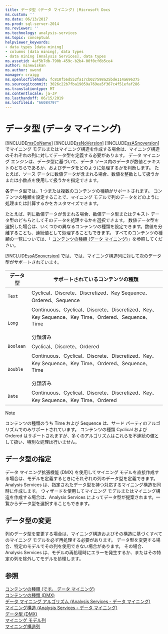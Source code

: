 ```yaml
---
title: データ型 (データ マイニング) |Microsoft Docs
ms.custom: ''
ms.date: 06/13/2017
ms.prod: sql-server-2014
ms.reviewer: ''
ms.technology: analysis-services
ms.topic: conceptual
helpviewer_keywords:
- data types [data mining]
- columns [data mining], data types
- data mining [Analysis Services], data types
ms.assetid: 4af5b7db-790b-459c-b2b4-00f0cf6b5ce4
author: minewiskan
ms.author: owend
manager: craigg
ms.openlocfilehash: fc810f56d552fa17cb027598a25bde114a696375
ms.sourcegitcommit: 3026c22b7fba19059a769ea5f367c4f51efaf286
ms.translationtype: MT
ms.contentlocale: ja-JP
ms.lasthandoff: 06/15/2019
ms.locfileid: "66084797"
---
```

# <a name="data-types-data-mining"></a>データ型 (データ マイニング)
   [!INCLUDE[msCoName](../../includes/msconame-md.md)] [!INCLUDE[ssNoVersion](../../includes/ssnoversion-md.md)] [!INCLUDE[ssASnoversion](../../includes/ssasnoversion-md.md)]でマイニング モデルまたはマイニング構造を作成する場合は、マイニング構造のそれぞれの列に対してデータ型を定義する必要があります。 データ マイニング エンジンは、データ型に基づいて、データ ソース内のデータが数値とテキストのどちらであるか、およびデータをどのように処理するかを判断します。 たとえば、ソース データに数値データが含まれる場合、数値を整数として扱うかまたは小数点を使用して扱うかを指定できます。  
  
 各データ型では、1 つまたは複数のコンテンツの種類がサポートされます。 コンテンツの種類を設定することで、マイニング モデルで列のデータをどのように処理または計算するかをカスタマイズできます。  
  
 たとえば、列に数値データが含まれる場合、数値データ型またはテキスト データ型のどちらとしてそのデータを処理するかを選択できます。 数値データ型を選択した場合は、いくつかの異なるコンテンツの種類を設定できます。数値を分離することも、連続値として処理することもできます。 すべてのコンテンツの種類の一覧については、「 [コンテンツの種類 (データ マイニング)](content-types-data-mining.md)」を参照してください。  
  
 [!INCLUDE[ssASnoversion](../../includes/ssasnoversion-md.md)] では、では、マイニング構造列に対して次のデータ型がサポートされています。  
  
|データ型|サポートされているコンテンツの種類|  
|---------------|-----------------------------|  
|`Text`|Cyclical、Discrete、Discretized、Key Sequence、Ordered、Sequence|  
|`Long`|Continuous、Cyclical、Discrete、Discretized、Key、Key Sequence、Key Time、Ordered、Sequence、Time<br /><br /> 分類済み|  
|`Boolean`|Cyclical、Discrete、Ordered|  
|`Double`|Continuous、Cyclical、Discrete、Discretized、Key、Key Sequence、Key Time、Ordered、Sequence、Time<br /><br /> 分類済み|  
|`Date`|Continuous、Cyclical、Discrete、Discretized、Key、Key Sequence、Key Time、Ordered|  
  
> [!NOTE]  
>  コンテンツの種類のうち Time および Sequence は、サード パーティのアルゴリズムでのみサポートされています。 コンテンツの種類 Cyclical および Ordered はサポートされますが、多くのアルゴリズムはこれらを不連続の値として扱い、特別な処理は行いません。  
  
## <a name="specifying-a-data-type"></a>データ型の指定  
 データ マイニング拡張機能 (DMX) を使用してマイニング モデルを直接作成する場合は、モデルを定義するときにそれぞれの列のデータ型を定義できます。Analysis Services は、指定されたデータ型を持つ対応するマイニング構造を同時に作成します。 ウィザードを使用してマイニング モデルまたはマイニング構造を作成する場合は、Analysis Services によってデータ型が提案されます。一覧からデータ型を選択することもできます。  
  
## <a name="changing-a-data-type"></a>データ型の変更  
 列のデータ型を変更する場合は、マイニング構造およびその構造に基づくすべてのマイニング モデルを必ず再処理する必要があります。 データ型を変更する場合、特定のモデルでその列を使用できない場合があります。 その場合、Analysis Services は、モデルの再処理時にエラーを発生するか、またはその特定の列を除外してモデルを処理します。  
  
## <a name="see-also"></a>参照  
 [コンテンツの種類 &#40;です。 データ マイニング&#41;](content-types-data-mining.md)   
 [コンテンツの種類 &#40;DMX&#41;](/sql/dmx/content-types-dmx)   
 [データ マイニング アルゴリズム &#40;Analysis Services - データ マイニング&#41;](data-mining-algorithms-analysis-services-data-mining.md)   
 [マイニング構造 &#40;Analysis Services - データ マイニング&#41;](mining-structures-analysis-services-data-mining.md)   
 [データ型 &#40;DMX&#41;](/sql/dmx/data-types-dmx)   
 [マイニング モデル列](mining-model-columns.md)   
 [マイニング構造列](mining-structure-columns.md)  
  
  
